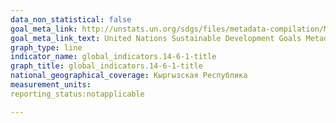 ```yaml
---
data_non_statistical: false
goal_meta_link: http://unstats.un.org/sdgs/files/metadata-compilation/Metadata-Goal-14.pdf
goal_meta_link_text: United Nations Sustainable Development Goals Metadata (pdf 288kB)
graph_type: line
indicator_name: global_indicators.14-6-1-title
graph_title: global_indicators.14-6-1-title
national_geographical_coverage: Кыргызская Республика
measurement_units:
reporting_status:notapplicable

---
```


